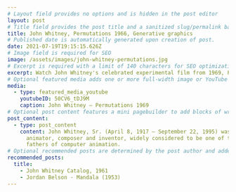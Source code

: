 ```yaml
---
# Layout field provides no options and is hidden in the post editor
layout: post
# Title field provides the post title and a sanitized slug/permalink based on the title content. !!! Use a descriptive title and then do not change it !!!
title: John Whitney, Permutations 1966, Generative graphics
# Published date is automatically generated upon creation of post.
date: 2021-07-19T19:15:15.626Z
# Image field is required for SEO
image: /assets/images/john-whitney-permutations.jpg
# Excerpt is required with a limit of 140 characters for SEO optimization
excerpt: Watch John Whitney's celebrated experimental film from 1969, Permutations.
# Optional featured media adds one or more full-width image or YouTube embeds to the top of the post. Recommended 1 per post.
media:
  - type: featured_media_youtube
    youtubeID: 50CV6_tDJ9M
    caption: John Whitney – Permutations 1969
# Optional post content features a mini pagebuilder to add blocks of written content, images, and YouTube embeds to the post. Recommended at least one instance of WYSIWYG block.
post_content:
  - type: post_content
    content: John Whitney, Sr. (April 8, 1917 – September 22, 1995) was an American
      animator, composer and inventor, widely considered to be one of the
      fathers of computer animation.
# Optional recommended posts are determined by the post author and added here. This is good for SEO and internal linking.
recommended_posts:
  title:
    - John Whitney Catalog, 1961
    - Jordan Belson - Mandala (1953)
---
```

